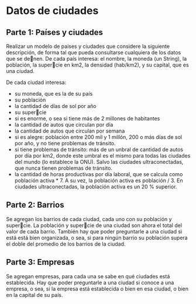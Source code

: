 # Datos de ciudades

## Parte 1: Países y ciudades
Realizar un modelo de paises y ciudades que considere la siguiente descripción, de forma tal que pueda consultarse cualquiera de los datos que se denen.
De cada país interesa: el nombre, la moneda (un String), la población, la supercie en km2, la densidad (hab/km2), y su capital, que es una ciudad.

De cada ciudad interesa:

* su moneda, que es la de su país
* su población
* la cantidad de días de sol por año
* su supercie
* si es enorme, o sea si tiene más de 2 millones de habitantes
* la cantidad de autos que circulan por día
* la cantidad de autos que circulan por semana
* si es alegre: población entre 200 mil y 1 millón, 200 o más días de sol por año, y no tiene problemas de tránsito.
* si tiene problemas de tránsito: más de un unbral de cantidad de autos por día por km2, donde este umbral es el mismo para todas las ciudades del mundo (lo establece la ONU). Salvo las ciudades ultraconectadas, que nunca tienen problemas de tránsito.
* la cantidad de horas productivas por día laboral, que se calcula como población activa * 7. A su vez, la población activa es población / 3. En ciudades ultraconectadas, la población activa es un 20 % superior.

## Parte 2: Barrios
Se agregan los barrios de cada ciudad, cada uno con su población y supercie. La población y supercie de una ciudad son ahora el total del valor de cada barrio. También hay que poder preguntarle a una ciudad si está está bien organizada, o sea, si para ningún barrio su población supera el doble del promedio de los barrios de la ciudad.

## Parte 3: Empresas
Se agregan empresas, para cada una se sabe en qué ciudades está establecida. Hay que poder preguntarle a una ciudad si conoce a una empresa, o sea, si la empresa está establecida o bien en esa ciudad, o bien en la capital de su país.